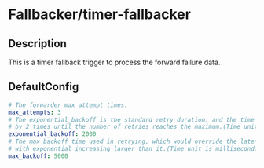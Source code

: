 # Fallbacker/timer-fallbacker
## Description
This is a timer fallback trigger to process the forward failure data.
## DefaultConfig
```yaml
# The forwarder max attempt times.
max_attempts: 3
# The exponential_backoff is the standard retry duration, and the time for each retry is expanded
# by 2 times until the number of retries reaches the maximum.(Time unit is millisecond.)
exponential_backoff: 2000
# The max backoff time used in retrying, which would override the latency time when the latency time
# with exponential increasing larger than it.(Time unit is millisecond.)
max_backoff: 5000
```

